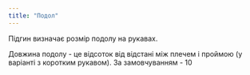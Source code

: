 ```yaml
---
title: "Подол"
---
```


Підгин визначає розмір подолу на рукавах.

Довжина подолу - це відсоток від відстані між плечем і проймою (у варіанті з коротким рукавом). За замовчуванням - 10
